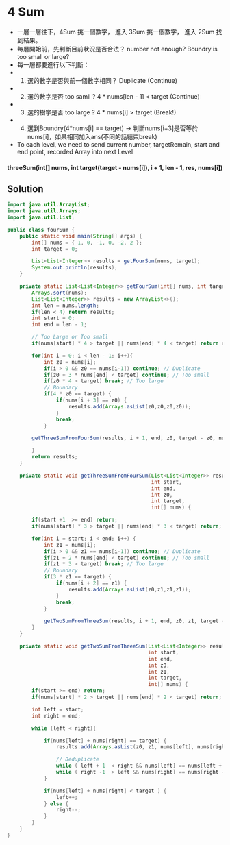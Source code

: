 # 4 Sum

- 一層一層往下，4Sum 挑一個數字， 進入 3Sum 挑一個數字， 進入 2Sum 找到結果。
- 每層開始前，先判斷目前狀況是否合法？ number not enough? Boundry is too small or large?
- 每一層都要進行以下判斷：
- 1. 選的數字是否與前一個數字相同？ Duplicate (Continue)
- 2. 選的數字是否 too samll ? 4 * nums[len - 1] < target (Continue)
- 3. 選的樹字是否 too large ? 4 * nums[i] > target (Break!)
- 4. 選到Boundry(4*nums[i] == target) -> 判斷nums[i+3]是否等於nums[i]，如果相同加入ans(不同的話結束break)
- To each level, we need to send current number, targetRemain, start and end point, recorded Array into next Level

#### threeSum(int[] nums, int target(target - nums[i]), i + 1, len - 1, res, nums[i])

## Solution

```java
import java.util.ArrayList;
import java.util.Arrays;
import java.util.List;

public class fourSum {
    public static void main(String[] args) {
        int[] nums = { 1, 0, -1, 0, -2, 2 };
        int target = 0;

        List<List<Integer>> results = getFourSum(nums, target);
        System.out.println(results);
    }

    private static List<List<Integer>> getFourSum(int[] nums, int target) {
        Arrays.sort(nums);
        List<List<Integer>> results = new ArrayList<>();
        int len = nums.length;
        if(len < 4) return results;
        int start = 0;
        int end = len - 1;

        // Too Large or Too small
        if(nums[start] * 4 > target || nums[end] * 4 < target) return results;

        for(int i = 0; i < len - 1; i++){
            int z0 = nums[i];
            if(i > 0 && z0 == nums[i-1]) continue; // Duplicate
            if(z0 + 3 * nums[end] < target) continue; // Too small
            if(z0 * 4 > target) break; // Too large
            // Boundary
            if(4 * z0 == target) {
                if(nums[i + 3] == z0) {
                    results.add(Arrays.asList(z0,z0,z0,z0));
                }
                break;
            }

        getThreeSumFromFourSum(results, i + 1, end, z0, target - z0, nums);

        }
        return results;
    }

    private static void getThreeSumFromFourSum(List<List<Integer>> results,
                                               int start,
                                               int end,
                                               int z0,
                                               int target,
                                               int[] nums) {

        if(start +1  >= end) return;
        if(nums[start] * 3 > target || nums[end] * 3 < target) return;

        for(int i = start; i < end; i++) {
            int z1 = nums[i];
            if(i > 0 && z1 == nums[i-1]) continue; // Duplicate
            if(z1 + 2 * nums[end] < target) continue; // Too small
            if(z1 * 3 > target) break; // Too large
            // Boundary
            if(3 * z1 == target) {
                if(nums[i + 2] == z1) {
                    results.add(Arrays.asList(z0,z1,z1,z1));
                }
                break;
            }

            getTwoSumFromThreeSum(results, i + 1, end, z0, z1, target - z1, nums);
        }
    }

    private static void getTwoSumFromThreeSum(List<List<Integer>> results,
                                              int start,
                                              int end,
                                              int z0,
                                              int z1,
                                              int target,
                                              int[] nums) {
        if(start >= end) return;
        if(nums[start] * 2 > target || nums[end] * 2 < target) return;

        int left = start;
        int right = end;

        while (left < right){

            if(nums[left] + nums[right] == target) {
                results.add(Arrays.asList(z0, z1, nums[left], nums[right]));

                // Deduplicate
                while ( left + 1  < right && nums[left] == nums[left + 1]) left++;
                while ( right -1  > left && nums[right] == nums[right - 1]) right--;
            }

            if(nums[left] + nums[right] < target ) {
                left++;
            } else {
                right--;
            }
        }
    }
}

```

